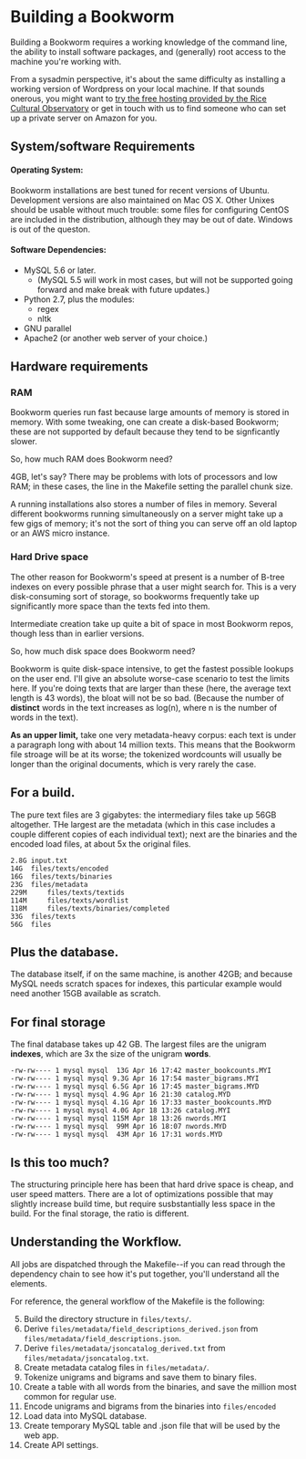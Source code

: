 # Building a Bookworm

Building a Bookworm requires a working knowledge of the command line, the ability to install software packages, and (generally) root access to the machine you're working with.

From a sysadmin perspective, it's about the same difficulty as installing a working version of Wordpress on your local machine. If that sounds onerous, you might want to [try the free hosting provided by the Rice Cultural Observatory](http://bookworm.culturomics.org) or get in touch with us to find someone who can set up a private server on Amazon for you.



## System/software Requirements

#### Operating System:

Bookworm installations are best tuned for recent versions of Ubuntu. Development versions are also maintained on Mac OS X. Other Unixes should be usable without much trouble: some files for configuring CentOS are included in the distribution, although they may be out of date. Windows is out of the queston.

#### Software Dependencies:
* MySQL 5.6 or later.
    * (MySQL 5.5 will work in most cases, but will not be supported going forward and make break with future updates.)
* Python 2.7, plus the modules:
    * regex
    * nltk
* GNU parallel
* Apache2 (or another web server of your choice.)

## Hardware requirements

### RAM

Bookworm queries run fast because large amounts of memory is stored in memory. With some tweaking, one can create a disk-based Bookworm; these are not supported by default because they tend to be signficantly slower.

So, how much RAM does Bookworm need?

4GB, let's say? There may be problems with lots of processors and low RAM; in these cases, the line in the Makefile setting the parallel chunk size.

A running installations also stores a number of files in memory. Several different bookworms running simultaneously on a server might take up a few gigs of memory; it's not the sort of thing you can serve off an old laptop or an AWS micro instance.


### Hard Drive space

The other reason for Bookworm's speed at present is a number of B-tree indexes on every possible phrase that a user might search for. This is a very disk-consuming sort of storage, so bookworms frequently take up significantly more space than the texts fed into them.

Intermediate creation take up quite a bit of space in most Bookworm repos, though less than in earlier versions.

So, how much disk space does Bookworm need?

Bookworm is quite disk-space intensive, to get the fastest possible lookups on the user end. I'll give an absolute worse-case scenario to test the limits here. If you're doing texts that are larger than these (here, the average text length is 43 words), the bloat will not be so bad. (Because the number of **distinct** words in the text increases as log(n), where n is the number of words in the text).

**As an upper limit,** take one very metadata-heavy corpus: each text is under a paragraph long with about 14 million texts. This means that the Bookworm file stroage will be at its worse; the tokenized wordcounts will usually be longer than the original documents, which is very rarely the case.

## For a build.

The pure text files are 3 gigabytes: the intermediary files take up 56GB altogether. THe largest are the metadata (which in this case includes a couple different copies of each individual text); next are the binaries and the encoded load files, at about 5x the original files.

```
2.8G input.txt
14G	 files/texts/encoded
16G	 files/texts/binaries
23G	 files/metadata
229M	 files/texts/textids
114M	 files/texts/wordlist
118M	 files/texts/binaries/completed
33G	 files/texts
56G	 files
```

## Plus the database.

The database itself, if on the same machine, is another 42GB; and because MySQL needs scratch spaces for indexes, this particular example would need another 15GB available as scratch.

## For final storage

The final database takes up 42 GB. The largest files are the unigram **indexes**, which are 3x the size of the unigram **words**.

```
-rw-rw---- 1 mysql mysql  13G Apr 16 17:42 master_bookcounts.MYI
-rw-rw---- 1 mysql mysql 9.3G Apr 16 17:54 master_bigrams.MYI
-rw-rw---- 1 mysql mysql 6.5G Apr 16 17:45 master_bigrams.MYD
-rw-rw---- 1 mysql mysql 4.9G Apr 16 21:30 catalog.MYD
-rw-rw---- 1 mysql mysql 4.1G Apr 16 17:33 master_bookcounts.MYD
-rw-rw---- 1 mysql mysql 4.0G Apr 18 13:26 catalog.MYI
-rw-rw---- 1 mysql mysql 115M Apr 18 13:26 nwords.MYI
-rw-rw---- 1 mysql mysql  99M Apr 16 18:07 nwords.MYD
-rw-rw---- 1 mysql mysql  43M Apr 16 17:31 words.MYD
```

## Is this too much?

The structuring principle here has been that hard drive space is cheap, and user speed matters. There are a lot of optimizations possible that may slightly increase build time, but require susbstantially less space in the build. For the final storage, the ratio is different.

## Understanding the Workflow.

All jobs are dispatched through the Makefile--if you can read through the dependency chain to see how it's put together, you'll understand all the elements.

For reference, the general workflow of the Makefile is the following:

5. Build the directory structure in `files/texts/`.
1. Derive `files/metadata/field_descriptions_derived.json` from `files/metadata/field_descriptions.json`.
2. Derive `files/metadata/jsoncatalog_derived.txt` from `files/metadata/jsoncatalog.txt`.
4. Create metadata catalog files in `files/metadata/`.
6. Tokenize unigrams and bigrams and save them to binary files.
7. Create a table with all words from the binaries, and save the million most common for regular use.
8. Encode unigrams and bigrams from the binaries into `files/encoded`
9. Load data into MySQL database.
10. Create temporary MySQL table and .json file that will be used by the web app.
11. Create API settings.
